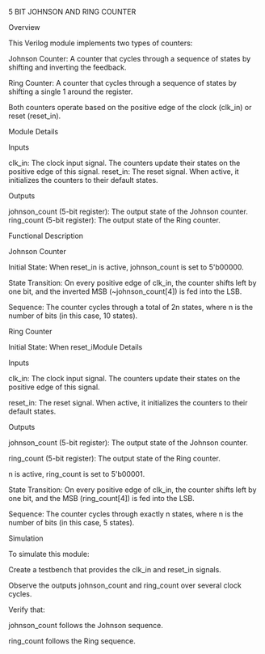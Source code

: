 5 BIT JOHNSON AND RING COUNTER

Overview

This Verilog module implements two types of counters:

Johnson Counter: A counter that cycles through a sequence of states by shifting and inverting the feedback.

Ring Counter: A counter that cycles through a sequence of states by shifting a single 1 around the register.

Both counters operate based on the positive edge of the clock (clk_in) or reset (reset_in).

Module Details

Inputs

clk_in: The clock input signal. The counters update their states on the positive edge of this signal.
reset_in: The reset signal. When active, it initializes the counters to their default states.

Outputs

johnson_count (5-bit register): The output state of the Johnson counter.
ring_count (5-bit register): The output state of the Ring counter.

Functional Description

Johnson Counter

Initial State: When reset_in is active, johnson_count is set to 5'b00000.

State Transition: On every positive edge of clk_in, the counter shifts left by one bit, and the inverted MSB (~johnson_count[4]) is fed into the LSB.

Sequence: The counter cycles through a total of 2n states, where n is the number of bits (in this case, 10 states).

Ring Counter

Initial State: When reset_iModule Details

Inputs

clk_in: The clock input signal. The counters update their states on the positive edge of this signal.

reset_in: The reset signal. When active, it initializes the counters to their default states.

Outputs

johnson_count (5-bit register): The output state of the Johnson counter.

ring_count (5-bit register): The output state of the Ring counter.

n is active, ring_count is set to 5'b00001.

State Transition: On every positive edge of clk_in, the counter shifts left by one bit, and the MSB (ring_count[4]) is fed into the LSB.

Sequence: The counter cycles through exactly n states, where n is the number of bits (in this case, 5 states).

Simulation

To simulate this module:

Create a testbench that provides the clk_in and reset_in signals.

Observe the outputs johnson_count and ring_count over several clock cycles.

Verify that:

johnson_count follows the Johnson sequence.

ring_count follows the Ring sequence.

